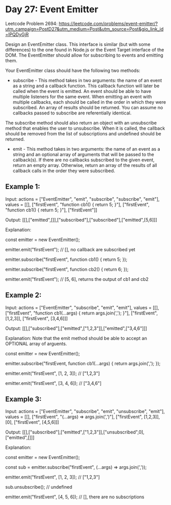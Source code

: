 # Day 27: Event Emitter

Leetcode Problem 2694: https://leetcode.com/problems/event-emitter/?utm_campaign=PostD27&utm_medium=Post&utm_source=Post&gio_link_id=lPQDyGjR

Design an EventEmitter class. This interface is similar (but with some differences) to the one found in Node.js or the Event Target interface of the DOM. The EventEmitter should allow for subscribing to events and emitting them.

Your EventEmitter class should have the following two methods:

* subscribe - This method takes in two arguments: the name of an event as a string and a callback function. This callback function will later be called when the event is emitted.
An event should be able to have multiple listeners for the same event. When emitting an event with multiple callbacks, each should be called in the order in which they were subscribed. An array of results should be returned. You can assume no callbacks passed to subscribe are referentially identical.

The subscribe method should also return an object with an unsubscribe method that enables the user to unsubscribe. When it is called, the callback should be removed from the list of subscriptions and undefined should be returned.

* emit - This method takes in two arguments: the name of an event as a string and an optional array of arguments that will be passed to the callback(s). If there are no callbacks subscribed to the given event, return an empty array. Otherwise, return an array of the results of all callback calls in the order they were subscribed.
 

## Example 1:

Input: actions = ["EventEmitter", "emit", "subscribe", "subscribe", "emit"], values = [[], ["firstEvent", "function cb1() { return 5; }"],  ["firstEvent", "function cb1() { return 5; }"], ["firstEvent"]]

Output: [[],["emitted",[]],["subscribed"],["subscribed"],["emitted",[5,6]]]

Explanation: 

const emitter = new EventEmitter();

emitter.emit("firstEvent"); // [], no callback are subscribed yet

emitter.subscribe("firstEvent", function cb1() { return 5; });

emitter.subscribe("firstEvent", function cb2() { return 6; });

emitter.emit("firstEvent"); // [5, 6], returns the output of cb1 and cb2

## Example 2:

Input: actions = ["EventEmitter", "subscribe", "emit", "emit"], values = [[], ["firstEvent", "function cb1(...args) { return args.join(','); }"], ["firstEvent", [1,2,3]], ["firstEvent", [3,4,6]]]

Output: [[],["subscribed"],["emitted",["1,2,3"]],["emitted",["3,4,6"]]]

Explanation: Note that the emit method should be able to accept an OPTIONAL array of arguents.

const emitter = new EventEmitter();

emitter.subscribe("firstEvent, function cb1(...args) { return args.join(','); });

emitter.emit("firstEvent", [1, 2, 3]); // ["1,2,3"]

emitter.emit("firstEvent", [3, 4, 6]); // ["3,4,6"]

## Example 3:

Input: actions = ["EventEmitter", "subscribe", "emit", "unsubscribe", "emit"], values = [[], ["firstEvent", "(...args) => args.join(',')"], ["firstEvent", [1,2,3]], [0], ["firstEvent", [4,5,6]]]

Output: [[],["subscribed"],["emitted",["1,2,3"]],["unsubscribed",0],["emitted",[]]]

Explanation:

const emitter = new EventEmitter();

const sub = emitter.subscribe("firstEvent", (...args) => args.join(','));

emitter.emit("firstEvent", [1, 2, 3]); // ["1,2,3"]

sub.unsubscribe(); // undefined

emitter.emit("firstEvent", [4, 5, 6]); // [], there are no subscriptions